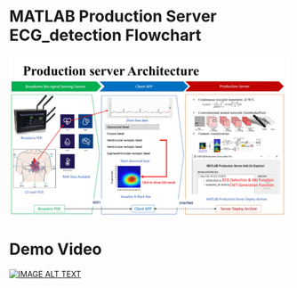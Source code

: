 # MATLAB Production Server ECG_detection Flowchart
![IMAGE ALT TEXT](https://github.com/mn12you/matlab_production_server_ECG_detection/blob/main/Flowchart.jpg)
# Demo Video
[![IMAGE ALT TEXT](http://img.youtube.com/vi/mJC1V2A9ckc/0.jpg)](https://www.youtube.com/watch?v=mJC1V2A9ckc "ECG Signal Detection (MATLAB Production Server)")
